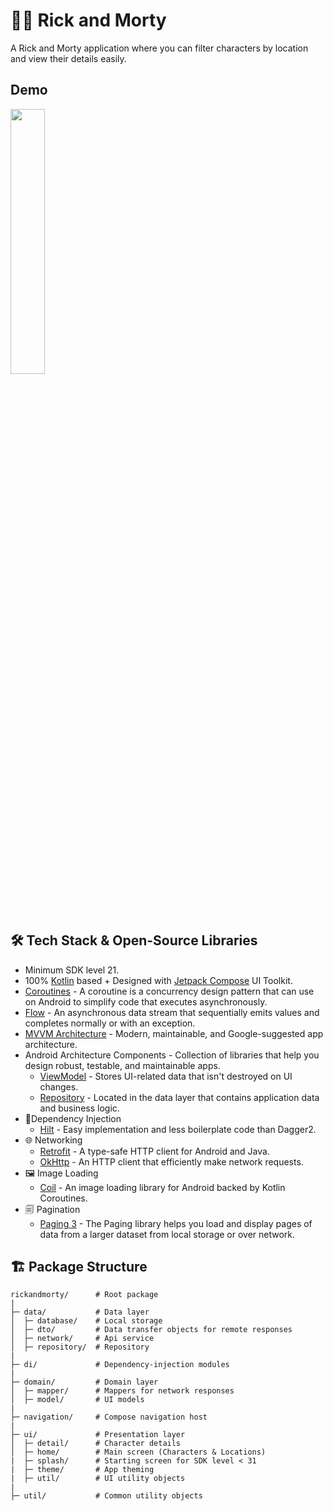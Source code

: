 # 👴👦 Rick and Morty

A Rick and Morty application where you can filter characters by location and view their details
easily.

## Demo

<img width="33%" src="https://user-images.githubusercontent.com/46245749/233591260-7eb0f654-bb9f-4be4-b33b-4af4624ee2d3.mp4">

## 🛠 Tech Stack & Open-Source Libraries

- Minimum SDK level 21.
- 100% [Kotlin](https://kotlinlang.org/) based + Designed
  with [Jetpack Compose](https://developer.android.com/jetpack/compose) UI Toolkit.
- [Coroutines](https://kotlinlang.org/docs/reference/coroutines-overview.html) - A coroutine is a
  concurrency design pattern that can use on Android to simplify code that executes asynchronously.
- [Flow](https://kotlinlang.org/docs/flow.html) - An asynchronous data stream that sequentially
  emits values and completes normally or with an exception.
- [MVVM Architecture](https://developer.android.com/topic/architecture#recommended-app-arch) -
  Modern, maintainable, and Google-suggested app architecture.
- Android Architecture Components - Collection of libraries that help you design robust, testable,
  and maintainable apps.
  - [ViewModel](https://developer.android.com/topic/libraries/architecture/viewmodel) - Stores
    UI-related data that isn't destroyed on UI changes.
  - [Repository](https://developer.android.com/topic/architecture/data-layer) - Located in the
    data layer that contains application data and business logic.
- 💉Dependency Injection
  - [Hilt](https://developer.android.com/training/dependency-injection/hilt-android) - Easy
    implementation and less boilerplate code than Dagger2.
- 🌐 Networking
  - [Retrofit](https://square.github.io/retrofit/) - A type-safe HTTP client for Android and Java.
  - [OkHttp](https://square.github.io/okhttp/) - An HTTP client that efficiently make network
    requests.
- 🖼️ Image Loading
  - [Coil](https://coil-kt.github.io/coil/) - An image loading library for Android backed by Kotlin Coroutines.
- 🗐 Pagination
  - [Paging 3](https://developer.android.com/topic/libraries/architecture/paging/v3-overview) - The Paging library helps you load and display pages of data from a larger dataset from local storage or over network.

## 🏗️ Package Structure

```
rickandmorty/      # Root package
|
├─ data/           # Data layer
│  ├─ database/    # Local storage
│  ├─ dto/         # Data transfer objects for remote responses
│  ├─ network/     # Api service
│  ├─ repository/  # Repository
|
├─ di/             # Dependency-injection modules
|
├─ domain/         # Domain layer
│  ├─ mapper/      # Mappers for network responses
│  ├─ model/       # UI models
|
├─ navigation/     # Compose navigation host
|
├─ ui/             # Presentation layer
│  ├─ detail/      # Character details
│  ├─ home/        # Main screen (Characters & Locations)
|  ├─ splash/      # Starting screen for SDK level < 31
|  ├─ theme/       # App theming
|  ├─ util/        # UI utility objects
|
├─ util/           # Common utility objects
```
